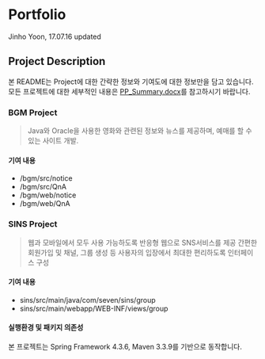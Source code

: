 # Portfolio

Jinho Yoon, 17.07.16 updated 

## Project Description

본 README는 Project에 대한 간략한 정보와 기여도에 대한 정보만을 담고 있습니다.
모든 프로젝트에 대한 세부적인 내용은 [PP_Summary.docx](https://github.com/jinho0307/Portfolio/blob/master/PP_Summary.docx)를 참고하시기 바랍니다.

### BGM Project

>Java와 Oracle을 사용한 영화와 관련된 정보와 뉴스를 제공하며, 예매를 할 수 있는 사이트 개발.

#### 기여 내용
- /bgm/src/notice
- /bgm/src/QnA
- /bgm/web/notice
- /bgm/web/QnA

### SINS Project

> 웹과 모바일에서 모두 사용 가능하도록 반응형 웹으로 SNS서비스를 제공
> 간편한 회원가입 및 채널, 그룹 생성 등 사용자의 입장에서 최대한 편리하도록 인터페이스 구성

#### 기여 내용

- sins/src/main/java/com/seven/sins/group
- sins/src/main/webapp/WEB-INF/views/group

#### 실행환경 및 패키지 의존성

본 프로젝트는 Spring Framework 4.3.6, Maven 3.3.9를 기반으로 동작합니다.
